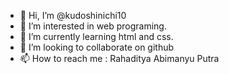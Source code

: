 - 👋 Hi, I’m @kudoshinichi10
- 👀 I’m interested in web programing.
- 🌱 I’m currently learning html and css.
- 💞️ I’m looking to collaborate on github
- 📫 How to reach me  : Rahaditya Abimanyu Putra

<!---
kudoshinichi10/kudoshinichi10 is a ✨ special ✨ repository because its `README.md` (this file) appears on your GitHub profile.
You can click the Preview link to take a look at your changes.
--->
